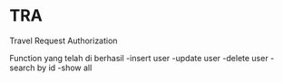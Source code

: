 # TRA
Travel Request Authorization

Function yang telah di berhasil
-insert user
-update user
-delete user
-search by id
-show all
